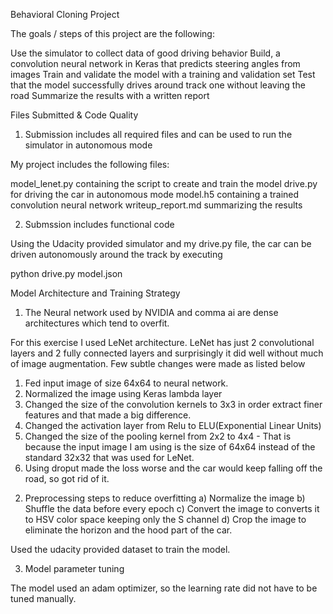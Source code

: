 Behavioral Cloning Project

The goals / steps of this project are the following:

Use the simulator to collect data of good driving behavior
Build, a convolution neural network in Keras that predicts steering angles from images
Train and validate the model with a training and validation set
Test that the model successfully drives around track one without leaving the road
Summarize the results with a written report

Files Submitted & Code Quality

1. Submission includes all required files and can be used to run the simulator in autonomous mode

My project includes the following files:

model_lenet.py containing the script to create and train the model
drive.py for driving the car in autonomous mode
model.h5 containing a trained convolution neural network
writeup_report.md summarizing the results

2. Submssion includes functional code

Using the Udacity provided simulator and my drive.py file, the car can be driven autonomously around the track by executing

python drive.py model.json

Model Architecture and Training Strategy

1. The Neural network used by NVIDIA and comma ai are dense architectures which tend to overfit.

For this exercise I used LeNet architecture. 
LeNet has just 2 convolutional layers and 2 fully connected layers and surprisingly it did well without much of image augmentation. 
Few subtle changes were made as listed below
1) Fed input image of size 64x64 to neural network.
2) Normalized the image using Keras lambda layer
3) Changed the size of the convolution kernels to 3x3 in order extract finer features and that made a big difference.
4) Changed the activation layer from Relu to ELU(Exponential Linear Units)
5) Changed the size of the pooling kernel from 2x2 to 4x4 - That is because the input image I am using is the size of 64x64 
instead of the standard 32x32 that was used for LeNet.
6) Using droput made the loss worse and the car would keep falling off the road, so got rid of it.


2. Preprocessing steps to reduce overfitting
a) Normalize the image
b) Shuffle the data before every epoch
c) Convert the image to converts it to HSV color space keeping only the S channel
d) Crop the image to eliminate the horizon and the hood part of the car.

Used the udacity provided dataset to train the model.

3. Model parameter tuning

The model used an adam optimizer, so the learning rate did not have to be tuned manually.




